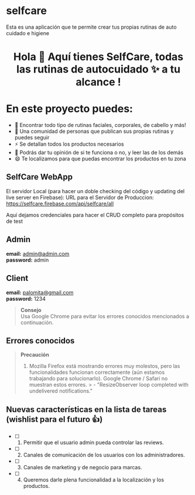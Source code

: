 # selfcare

Esta es una aplicación que te permite crear tus propias rutinas de auto cuidado e higiene

<div align="center">
<h1 align="center">Hola 👋 Aquí tienes SelfCare, todas las rutinas de autocuidado ✨ a tu alcance !</h1>
</div>

   #  En este proyecto puedes:


- 🌱 Encontrar todo tipo de rutinas faciales, corporales, de cabello y más!
- 👯 Una comunidad de personas que publican sus propias rutinas y puedes seguir
- ⚡ Se detallan todos los productos necesarios
- 💬 Podrás dar tu opinión de si te funciona o no, y leer las de los demás
- 😄 Te localizamos para que puedas encontrar los productos en tu zona



## SelfCare WebApp


El servidor Local (para hacer un doble checking  del código y updating del live server en Firebase): 
URL para el Servidor de Produccion: https://selfcare.firebase.com/api/selfcare/all

Aquí dejamos credenciales para hacer el CRUD completo para propósitos de test

## Admin

**email:** admin@admin.com  
**password:** admin  

## Client

**email:** palomita@gmail.com  
**password:** 1234  

> **Consejo**  
> Usa Google Chrome para evitar los errores conocidos mencionados a continuación.

## Errores conocidos

> **Precaución**  
> 1. Mozilla Firefox está mostrando errores muy molestos, pero las funcionalidades funcionan correctamente (aún estamos trabajando para solucionarlo). Google Chrome / Safari no muestran estos errores. > - "ResizeObserver loop completed with undelivered notifications."

## Nuevas características en la lista de tareas (wishlist para el futuro 👍)

- [ ] 1) Permitir que el usuario admin pueda controlar las reviews.
- [ ] 2) Canales de comunicación de los usuarios con los administradores.
- [ ] 3) Canales de marketing y de negocio para marcas.
- [ ] 4) Queremos darle plena funcionalidad a la localización y los productos.





